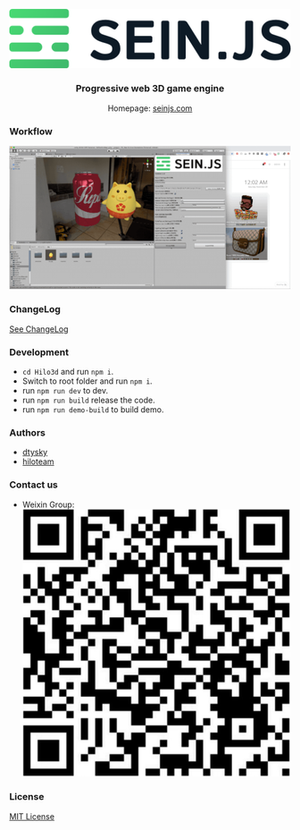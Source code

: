 <p align="center"><a href="https://seinjs.com" target="_blank"><img src="./logo.png" alt="SEIN.JS" width="512"/></a></p>
<h3 align="center">Progressive web 3D game engine</h3>
<p align="center">Homepage: <a href="https://seinjs.com" target="_blank">seinjs.com</a></p>

### Workflow

![](workflow.gif)

### ChangeLog

[See ChangeLog](./CHANGELOG.md)

### Development

  * `cd Hilo3d` and run `npm i`.
  * Switch to root folder and run `npm i`.
  * run `npm run dev` to dev.
  * run `npm run build` release the code.
  * run `npm run demo-build` to build demo.

### Authors

 * [dtysky](https://github.com/dtysky)
 * [hiloteam](https://github.com/hiloteam)

### Contact us
  * Weixin Group: ![wx](demo/assets/wx-qrcode.png)

### License

[MIT License](http://en.wikipedia.org/wiki/MIT_License)
